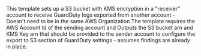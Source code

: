 This template sets up a S3 bucket with KMS encryption in a "receiver" account to receive GuardDuty logs exported from another account - Doesn't need to be in the same AWS Organization
The template requires the AWS Account Id of the sending account and Outputs the S3 bucket arn and KMS Key arn that should be provided to the sender account to configure 
the export to S3 section of GuardDuty settings  - assumes findings are already in place.